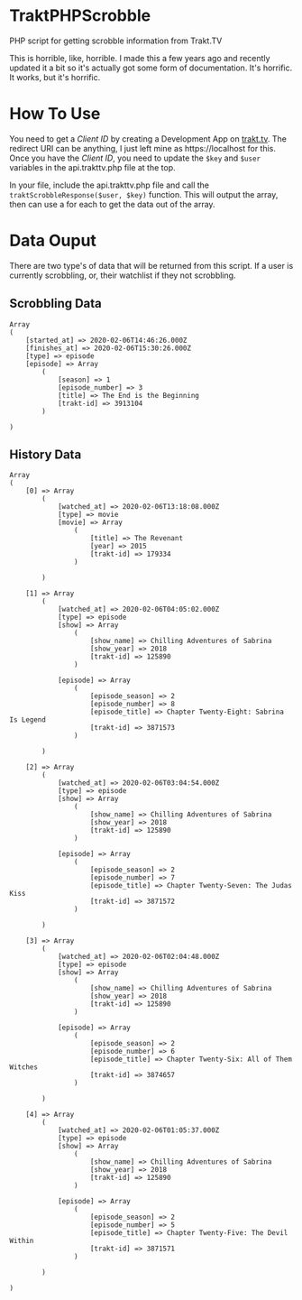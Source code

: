 # TraktPHPScrobble
PHP script for getting scrobble information from Trakt.TV

This is horrible, like, horrible.  I made this a few years ago and recently updated it a bit so it's actually got some form of documentation.  It's horrific.  It works, but it's horrific. 

# How To Use
You need to get a _Client ID_ by creating a Development App on [trakt.tv](https://trakt.tv/oauth/applications). The redirect URI can be anything, I just left mine as https://localhost for this.  Once you have the _Client ID_, you need to update the `$key` and `$user` variables in the api.trakttv.php file at the top.

In your file, include the api.trakttv.php file and call the `traktScrobbleResponse($user, $key)` function. This will output the array, then can use a for each to get the data out of the array. 

# Data Ouput

There are two type's of data that will be returned from this script.  If a user is currently scrobbling, or, their watchlist if they not scrobbling. 

## Scrobbling Data
```
Array
(
    [started_at] => 2020-02-06T14:46:26.000Z
    [finishes_at] => 2020-02-06T15:30:26.000Z
    [type] => episode
    [episode] => Array
        (
            [season] => 1
            [episode_number] => 3
            [title] => The End is the Beginning
            [trakt-id] => 3913104
        )

)
```

## History Data
```
Array
(
    [0] => Array
        (
            [watched_at] => 2020-02-06T13:18:08.000Z
            [type] => movie
            [movie] => Array
                (
                    [title] => The Revenant
                    [year] => 2015
                    [trakt-id] => 179334
                )

        )

    [1] => Array
        (
            [watched_at] => 2020-02-06T04:05:02.000Z
            [type] => episode
            [show] => Array
                (
                    [show_name] => Chilling Adventures of Sabrina
                    [show_year] => 2018
                    [trakt-id] => 125890
                )

            [episode] => Array
                (
                    [episode_season] => 2
                    [episode_number] => 8
                    [episode_title] => Chapter Twenty-Eight: Sabrina Is Legend
                    [trakt-id] => 3871573
                )

        )

    [2] => Array
        (
            [watched_at] => 2020-02-06T03:04:54.000Z
            [type] => episode
            [show] => Array
                (
                    [show_name] => Chilling Adventures of Sabrina
                    [show_year] => 2018
                    [trakt-id] => 125890
                )

            [episode] => Array
                (
                    [episode_season] => 2
                    [episode_number] => 7
                    [episode_title] => Chapter Twenty-Seven: The Judas Kiss
                    [trakt-id] => 3871572
                )

        )

    [3] => Array
        (
            [watched_at] => 2020-02-06T02:04:48.000Z
            [type] => episode
            [show] => Array
                (
                    [show_name] => Chilling Adventures of Sabrina
                    [show_year] => 2018
                    [trakt-id] => 125890
                )

            [episode] => Array
                (
                    [episode_season] => 2
                    [episode_number] => 6
                    [episode_title] => Chapter Twenty-Six: All of Them Witches
                    [trakt-id] => 3874657
                )

        )

    [4] => Array
        (
            [watched_at] => 2020-02-06T01:05:37.000Z
            [type] => episode
            [show] => Array
                (
                    [show_name] => Chilling Adventures of Sabrina
                    [show_year] => 2018
                    [trakt-id] => 125890
                )

            [episode] => Array
                (
                    [episode_season] => 2
                    [episode_number] => 5
                    [episode_title] => Chapter Twenty-Five: The Devil Within
                    [trakt-id] => 3871571
                )

        )

)
```
